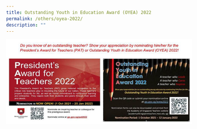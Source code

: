 ```yaml
---
title: Outstanding Youth in Education Award (OYEA) 2022
permalink: /others/oyea-2022/
description: ""
---
```

<img src="/images/OYEA%202022.jpg">